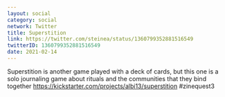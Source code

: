 ```yaml
---
layout: social
category: social
network: Twitter
title: Superstition
link: https://twitter.com/steinea/status/1360799352881516549
twitterID: 1360799352881516549
date: 2021-02-14
---
```


Superstition is another game played with a deck of cards, but this one is a solo journaling game about rituals and the communities that they bind together <https://kickstarter.com/projects/albi13/superstition> #zinequest3
